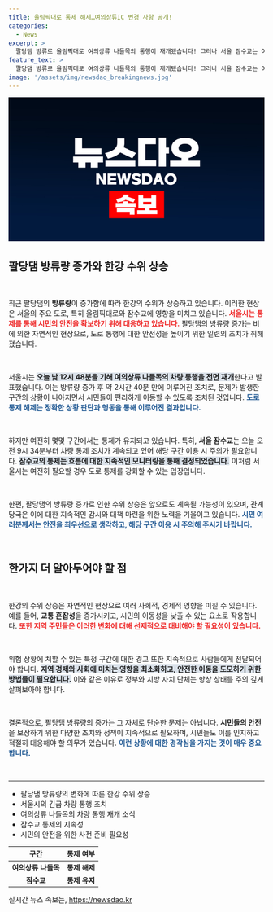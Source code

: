 ```yaml
---
title: 올림픽대로 통제 해제…여의상류IC 변경 사항 공개!
categories:
  - News
excerpt: >
  팔당댐 방류로 올림픽대로 여의상류 나들목의 통행이 재개됐습니다! 그러나 서울 잠수교는 여전히 차량 통제 중. 안전에 유의하세요!
feature_text: >
  팔당댐 방류로 올림픽대로 여의상류 나들목의 통행이 재개됐습니다! 그러나 서울 잠수교는 여전히 차량 통제 중. 안전에 유의하세요!
image: '/assets/img/newsdao_breakingnews.jpg'
---
```


<p><img src="/assets/img/newsdao_breakingnews.jpg" alt="bookingtag 속보" /></p>

<h2 data-ke-size="size26">팔당댐 방류량 증가와 한강 수위 상승</h2>

<p data-ke-size="size16">&nbsp;</p>

<p>최근 팔당댐의 <b>방류량</b>이 증가함에 따라 한강의 수위가 상승하고 있습니다. 이러한 현상은 서울의 주요 도로, 특히 올림픽대로와 잠수교에 영향을 미치고 있습니다. <b><span style="color: #ee2323;">서울시는 통제를 통해 시민의 안전을 확보하기 위해 대응하고 있습니다.</span></b> 팔당댐의 방류량 증가는 비에 의한 자연적인 현상으로, 도로 통행에 대한 안전성을 높이기 위한 일련의 조치가 취해졌습니다. </p>

<p data-ke-size="size16">&nbsp;</p>

<p>서울시는 <b><span style="background-color: #21538527;">오늘 낮 12시 48분을 기해 여의상류 나들목의 차량 통행을 전면 재개</span></b>한다고 발표했습니다. 이는 방류량 증가 후 약 2시간 40분 만에 이루어진 조치로, 문제가 발생한 구간의 상황이 나아지면서 시민들이 편리하게 이동할 수 있도록 조치된 것입니다. <b><span style="color: #1a5490;">도로 통제 해제는 정확한 상황 판단과 행동을 통해 이루어진 결과입니다.</span></b></p>

<p data-ke-size="size16">&nbsp;</p>

<p>하지만 여전히 몇몇 구간에서는 통제가 유지되고 있습니다. 특히, <b>서울 잠수교</b>는 오늘 오전 9시 34분부터 차량 통제 조치가 계속되고 있어 해당 구간 이용 시 주의가 필요합니다. <b><span style="background-color: #21538527;">잠수교의 통제는 흐름에 대한 지속적인 모니터링을 통해 결정되었습니다.</span></b> 이처럼 서울시는 여전히 필요할 경우 도로 통제를 강화할 수 있는 입장입니다.</p>

<p data-ke-size="size16">&nbsp;</p>

<p>한편, 팔당댐의 방류량 증가로 인한 수위 상승은 앞으로도 계속될 가능성이 있으며, 관계 당국은 이에 대한 지속적인 감시와 대책 마련을 위한 노력을 기울이고 있습니다. <b><span style="color: #1a5490;">시민 여러분께서는 안전을 최우선으로 생각하고, 해당 구간 이용 시 주의해 주시기 바랍니다.</span></b></p>

<p data-ke-size="size16">&nbsp;</p>

<h2 data-ke-size="size26">한가지 더 알아두어야 할 점</h2>

<p data-ke-size="size16">&nbsp;</p>

<p>한강의 수위 상승은 자연적인 현상으로 여러 사회적, 경제적 영향을 미칠 수 있습니다. 예를 들어, <b>교통 혼잡성</b>을 증가시키고, 시민의 이동성을 낮출 수 있는 요소로 작용합니다. <b><span style="color: #ee2323;">또한 지역 주민들은 이러한 변화에 대해 선제적으로 대비해야 할 필요성이 있습니다.</span></b> </p>

<p data-ke-size="size16">&nbsp;</p>

<p>위험 상황에 처할 수 있는 특정 구간에 대한 경고 또한 지속적으로 사람들에게 전달되어야 합니다. <b><span style="background-color: #21538527;">지역 경제와 사회에 미치는 영향을 최소화하고, 안전한 이동을 도모하기 위한 방법들이 필요합니다.</span></b> 이와 같은 이유로 정부와 지방 자치 단체는 항상 상태를 주의 깊게 살펴보아야 합니다.</p>

<p data-ke-size="size16">&nbsp;</p>

<p>결론적으로, 팔당댐 방류량의 증가는 그 자체로 단순한 문제는 아닙니다. <b>시민들의 안전</b>을 보장하기 위한 다양한 조치와 정책이 지속적으로 필요하며, 시민들도 이를 인지하고 적절히 대응해야 할 의무가 있습니다. <b><span style="color: #1a5490;">이런 상황에 대한 경각심을 가지는 것이 매우 중요합니다.</span></b></p>

<p data-ke-size="size16">&nbsp;</p>

<hr>

<ul>
 <li>팔당댐 방류량의 변화에 따른 한강 수위 상승</li>
 <li>서울시의 긴급 차량 통행 조치</li>
 <li>여의상류 나들목의 차량 통행 재개 소식</li>
 <li>잠수교 통제의 지속성</li>
 <li>시민의 안전을 위한 사전 준비 필요성</li>
</ul>

<table>
 <thead>
  <tr>
   <th style="text-align: center;">구간</th>
   <th style="text-align: center;">통제 여부</th>
  </tr>
 </thead>
 <tbody>
  <tr>
   <td style="text-align: center; height: 17px;"><b>여의상류 나들목</b></td>
   <td style="text-align: center; height: 17px;"><b>통제 해제</b></td>
  </tr>
  <tr>
   <td style="text-align: center; height: 17px;"><b>잠수교</b></td>
   <td style="text-align: center; height: 17px;"><b>통제 유지</b></td>
  </tr>
 </tbody>
</table>
실시간 뉴스 속보는, <a href="https://newsdao.kr" rel="dofollow">https://newsdao.kr</a>


